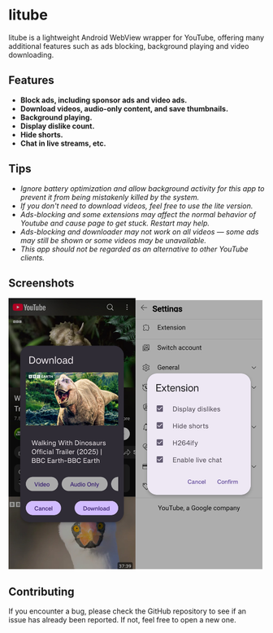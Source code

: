 litube
============

litube is a lightweight Android WebView wrapper for YouTube, offering many additional features such as ads blocking, background playing and video downloading.

## Features
* **Block ads, including sponsor ads and video ads.**
* **Download videos, audio-only content, and save thumbnails.**
* **Background playing.**
* **Display dislike count.**
* **Hide shorts.**
* **Chat in live streams, etc.**

## Tips
* *Ignore battery optimization and allow background activity for this app to prevent it from being mistakenly killed by the system.*
* *If you don't need to download videos, feel free to use the lite version.*
* *Ads-blocking and some extensions may affect the normal behavior of Youtube and cause page to get stuck. Restart may help.*
* *Ads-blocking and downloader may not work on all videos — some ads may still be shown or some videos may be unavailable.*
* *This app should not be regarded as an alternative to other YouTube clients.*
## Screenshots

<img title="" src="https://github.com/HydeYYHH/litube/blob/master/fastlane/metadata/android/en-US/images/phoneScreenshots/1.jpg" alt="" width="250"><img title="" src="https://github.com/HydeYYHH/litube/blob/master/fastlane/metadata/android/en-US/images/phoneScreenshots/2.jpg" alt="" width="250">


## Contributing

If you encounter a bug, please check the GitHub repository to see if an issue has already been reported. If not, feel free to open a new one.

